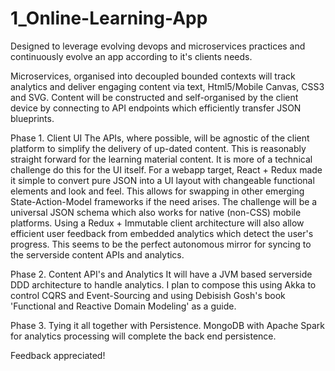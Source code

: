 # 1_Online-Learning-App
Designed to leverage evolving devops and microservices practices and continuously evolve an app according to it's clients needs. 

Microservices, organised into decoupled bounded contexts will track analytics and deliver engaging content via text, Html5/Mobile Canvas, 
CSS3 and SVG.
Content will be constructed and self-organised by the client device by connecting to  API endpoints which efficiently transfer JSON 
blueprints.

Phase 1. Client UI
The APIs, where possible, will be agnostic of the client platform to simplify the delivery of up-dated content. This is reasonably 
straight forward for the learning material content. It is more of a technical challenge do this for the UI itself. For a webapp target, 
React + Redux made it simple to convert pure JSON into a UI layout with changeable functional elements and look and feel. This allows for 
swapping in other emerging State-Action-Model frameworks if the need arises. The challenge will be a universal JSON schema which also 
works for native (non-CSS) mobile platforms. 
Using a Redux + Immutable client architecture will also allow efficient user feedback from embedded analytics which detect the user's 
progress. This seems to be the perfect autonomous mirror for syncing to the serverside content APIs and analytics.

Phase 2. Content API's and Analytics
It will have a JVM based serverside DDD architecture to handle analytics. I plan to compose this using Akka to control CQRS and 
Event-Sourcing and using Debisish Gosh's book 'Functional and Reactive Domain Modeling' as a guide.

Phase 3. Tying it all together with Persistence.
MongoDB with Apache Spark for analytics processing will complete the back end persistence.

Feedback appreciated! 
